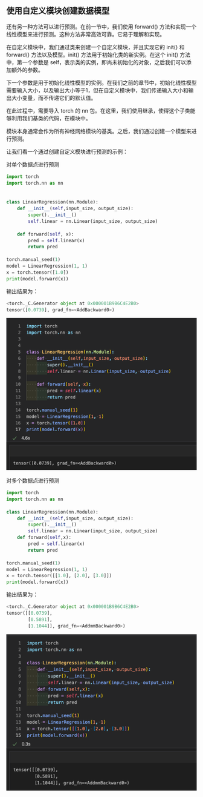 ## 使用自定义模块创建数据模型

还有另一种方法可以进行预测。在前一节中，我们使用 forward() 方法和实现一个线性模型来进行预测。这种方法非常高效可靠。它易于理解和实现。

在自定义模块中，我们通过类来创建一个自定义模块，并且实现它的 init() 和 forward() 方法以及模型。init() 方法用于初始化类的新实例。在这个 init() 方法中，第一个参数是 self，表示类的实例，即尚未初始化的对象，之后我们可以添加额外的参数。

下一个参数是用于初始化线性模型的实例。在我们之前的章节中，初始化线性模型需要输入大小，以及输出大小等于1，但在自定义模块中，我们传递输入大小和输出大小变量，而不传递它们的默认值。

在此过程中，需要导入 torch 的 nn 包。在这里，我们使用继承，使得这个子类能够利用我们基类的代码，在模块中。

模块本身通常会作为所有神经网络模块的基类。之后，我们通过创建一个模型来进行预测。

让我们看一个通过创建自定义模块进行预测的示例：

对单个数据点进行预测
```python
import torch
import torch.nn as nn


class LinearRegression(nn.Module):
    def __init__(self,input_size, output_size):
        super().__init__()
        self.linear = nn.Linear(input_size, output_size)

    def forward(self, x):
        pred = self.linear(x)
        return pred

torch.manual_seed(1)
model = LinearRegression(1, 1)
x = torch.tensor([1.0])
print(model.forward(x))
```
输出结果为：
```python
<torch._C.Generator object at 0x000001B9B6C4E2B0>
tensor([0.0739], grad_fn=<AddBackward0>)
```
![13_01-01](../../../image/编码/Python/PyTorch/13_01-01.png)

对多个数据点进行预测
```python
import torch
import torch.nn as nn

class LinearRegression(nn.Module):
    def __init__(self,input_size, output_size):
        super().__init__()
        self.linear = nn.Linear(input_size, output_size)
    def forward(self,x):
        pred = self.linear(x)
        return pred

torch.manual_seed(1)
model = LinearRegression(1, 1)
x = torch.tensor([[1.0], [2.0], [3.0]])
print(model.forward(x))
```
输出结果为：
```python
<torch._C.Generator object at 0x000001B9B6C4E2B0>
tensor([[0.0739],
        [0.5891],
        [1.1044]], grad_fn=<AddmmBackward0>)
```

![13_01-02](../../../image/编码/Python/PyTorch/13_01-02.png)
